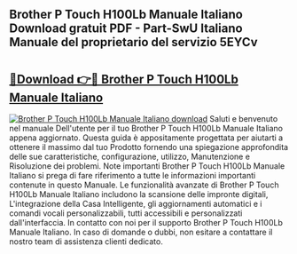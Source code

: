 ## Brother P Touch H100Lb Manuale Italiano Download gratuit PDF - Part-SwU Italiano Manuale del proprietario del servizio 5EYCv

# <h2><a href="http://dfclw55.blite.top/?on=Brother+P+Touch+H100Lb+Manuale+Italiano">🔗Download 👉🔴 Brother P Touch H100Lb Manuale Italiano</a></h2>

[![Brother P Touch H100Lb Manuale Italiano download](https://i.imgur.com/lujVjoI.png)](http://dfclw55.blite.top/?on=Brother+P+Touch+H100Lb+Manuale+Italiano)
Saluti e benvenuto nel manuale Dell'utente per il tuo Brother P Touch H100Lb Manuale Italiano appena aggiornato. Questa guida è appositamente progettata per aiutarti a ottenere il massimo dal tuo Prodotto fornendo una spiegazione approfondita delle sue caratteristiche, configurazione, utilizzo, Manutenzione e Risoluzione dei problemi. Note importanti Brother P Touch H100Lb Manuale Italiano si prega di fare riferimento a tutte le informazioni importanti contenute in questo Manuale. Le funzionalità avanzate di Brother P Touch H100Lb Manuale Italiano includono la scansione delle impronte digitali, L'integrazione della Casa Intelligente, gli aggiornamenti automatici e i comandi vocali personalizzabili, tutti accessibili e personalizzati dall'interfaccia. In contatto con noi per il supporto Brother P Touch H100Lb Manuale Italiano. In caso di domande o dubbi, non esitare a contattare il nostro team di assistenza clienti dedicato.
